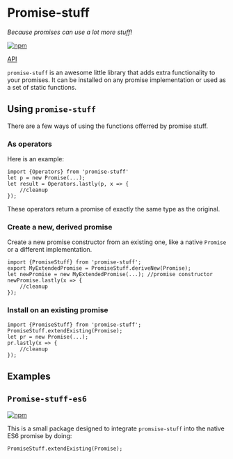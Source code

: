 # Promise-stuff
*Because promises can use a lot more stuff!*

[![npm](https://badge.fury.io/js/promise-stuff.svg )](https://www.npmjs.com/package/promise-stuff)

[API](https://gregros.github.io/promise-stuff/modules/promise_stuff.html)

`promise-stuff` is an awesome little library that adds extra functionality to your promises. It can be installed on any promise implementation or used as a set of static functions. 

## Using `promise-stuff`
There are a few ways of using the functions offerred by promise stuff.

### As operators
Here is an example:

	import {Operators} from 'promise-stuff'
	let p = new Promise(...);
	let result = Operators.lastly(p, x => {
		//cleanup
	});

These operators return a promise of exactly the same type as the original.

### Create a new, derived promise
Create a new promise constructor from an existing one, like a native `Promise` or a different implementation.

	import {PromiseStuff} from 'promise-stuff';
	export MyExtendedPromise = PromiseStuff.deriveNew(Promise);
	let newPromise = new MyExtendedPromise(...); //promise constructor
	newPromise.lastly(x => {
		//cleanup
	});

### Install on an existing promise

	import {PromiseStuff} from 'promise-stuff';
	PromiseStuff.extendExisting(Promise);
	let pr = new Promise(...);
	pr.lastly(x => {
		//cleanup
	});

## Examples

## `Promise-stuff-es6`
[![npm](https://badge.fury.io/js/promise-stuff-es6.svg )](https://www.npmjs.com/package/promise-stuff-es6)

This is a small package designed to integrate `promsise-stuff` into the native ES6 promise by doing:

    PromiseStuff.extendExisting(Promise);


